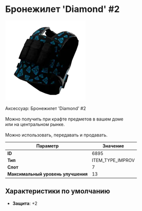 # Бронежилет 'Diamond' #2

![Item Image](../img/6895.webp?raw=true)

Аксессуар: Бронежилет 'Diamond' #2<br><br>Можно получить при крафте предметов в вашем доме<br>или на центральном рынке.<br><br>Можно использовать, передавать и продавать.


| Параметр | Значение |
|----------|----------|
| **ID** | 6895 |
| **Тип** | ITEM_TYPE_IMPROV |
| **Слот** | 7 |
| **Максимальный уровень улучшения** | 13 |

## Характеристики по умолчанию

- **Защита**: +2

